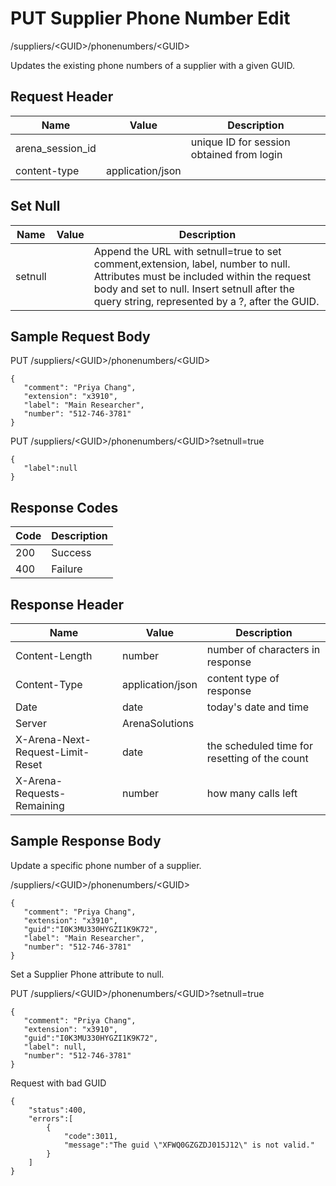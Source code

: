 # PUT Supplier Phone Number Edit
/suppliers/&lt;GUID&gt;/phonenumbers/&lt;GUID&gt;

Updates the existing phone numbers of a supplier with a given GUID.

## Request Header

| Name<br> | Value<br> | Description<br> |
|  --- |  --- |  --- | 
| arena_session_id<br> |   | unique ID for session obtained from login<br> |
| content-type<br> | application/json<br> |   |

## Set Null

| Name<br> | Value<br> | Description<br> |
|  --- |  --- |  --- | 
| setnull<br> |   | Append the URL with setnull=true to set comment,extension, label, number to null. Attributes must be included within the request body and set to null. Insert setnull after the query string, represented by a ?, after the GUID.<br> |

## Sample Request Body
PUT /suppliers/&lt;GUID&gt;/phonenumbers/&lt;GUID&gt;

```
{
   "comment": "Priya Chang",
   "extension": "x3910",  
   "label": "Main Researcher",
   "number": "512-746-3781"     
}
```
PUT /suppliers/&lt;GUID&gt;/phonenumbers/&lt;GUID&gt;?setnull=true

```
{ 
   "label":null    
}
```
## Response Codes

| Code<br> | Description<br> |
|  --- |  --- | 
| 200<br> | Success<br> |
| 400<br> | Failure<br> |

## Response Header

| Name<br> | Value<br> | Description<br> |
|  --- |  --- |  --- | 
| Content-Length<br> | number<br> | number of characters in response<br> |
| Content-Type<br> | application/json<br> | content type of response<br> |
| Date<br> | date<br> | today's date and time<br> |
| Server<br> | ArenaSolutions<br> |   |
| X-Arena-Next-Request-Limit-Reset<br> | date<br> | the scheduled time for resetting of the count<br> |
| X-Arena-Requests-Remaining<br> | number<br> | how many calls left<br> |

## Sample Response Body
Update a specific phone number of a supplier.

/suppliers/&lt;GUID&gt;/phonenumbers/&lt;GUID&gt;

```
{
   "comment": "Priya Chang",
   "extension": "x3910",
   "guid":"I0K3MU330HYGZI1K9K72",
   "label": "Main Researcher",
   "number": "512-746-3781"     
}   
```
Set a Supplier Phone attribute to null.

PUT /suppliers/&lt;GUID&gt;/phonenumbers/&lt;GUID&gt;?setnull=true

```
{
   "comment": "Priya Chang",
   "extension": "x3910",
   "guid":"I0K3MU330HYGZI1K9K72",
   "label": null,
   "number": "512-746-3781"     
}  
```
Request with bad GUID

```
{  
    "status":400,
    "errors":[  
        {  
            "code":3011,
            "message":"The guid \"XFWQ0GZGZDJ015J12\" is not valid."
        }
    ]
}
```
